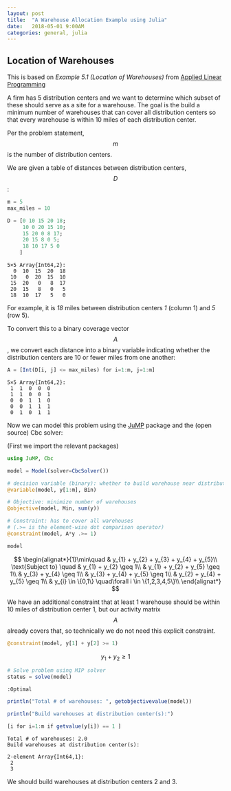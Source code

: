 ```yaml
---
layout: post
title:  "A Warehouse Allocation Example using Julia"
date:   2018-05-01 9:00AM
categories: general, julia
---
```


## Location of Warehouses
This is based on _Example 5.1 (Location of Warehouses)_ from [Applied Linear Programming](https://www.wiley.com/en-us/Applied+Integer+Programming%3A+Modeling+and+Solution-p-9780470373064)

A firm has 5 distribution centers and we want to determine which subset of these should serve as a site for a warehouse. The goal is the build a minimum number of warehouses that can cover all distribution centers so that every warehouse is within 10 miles of each distribution center.

Per the problem statement, $$m$$ is the number of distribution centers.

We are given a table of distances between distribution centers, $$D$$:

```julia
m = 5
max_miles = 10

D = [0 10 15 20 18;
     10 0 20 15 10;
     15 20 0 8 17;
     20 15 8 0 5;
     18 10 17 5 0
    ]
```




    5×5 Array{Int64,2}:
      0  10  15  20  18
     10   0  20  15  10
     15  20   0   8  17
     20  15   8   0   5
     18  10  17   5   0



For example, it is *18* miles between distribution centers *1* (column 1) and *5* (row 5).

To convert this to a binary coverage vector $$A$$, we convert each distance into a binary variable indicating whether the distribution centers are 10 or fewer miles from one another:


```julia
A = [Int(D[i, j] <= max_miles) for i=1:m, j=1:m]
```




    5×5 Array{Int64,2}:
     1  1  0  0  0
     1  1  0  0  1
     0  0  1  1  0
     0  0  1  1  1
     0  1  0  1  1



Now we can model this problem using the [JuMP](https://www.juliaopt.org/) package and the (open source) Cbc solver:

(First we import the relevant packages)
```julia
using JuMP, Cbc
```


```julia
model = Model(solver=CbcSolver())

# decision variable (binary): whether to build warehouse near distribution center i
@variable(model, y[1:m], Bin)

# Objective: minimize number of warehouses
@objective(model, Min, sum(y))

# Constraint: has to cover all warehouses
# (.>= is the element-wise dot comparison operator)
@constraint(model, A*y .>= 1)

model
```




$$ \begin{alignat*}{1}\min\quad & y_{1} + y_{2} + y_{3} + y_{4} + y_{5}\\
\text{Subject to} \quad & y_{1} + y_{2} \geq 1\\
 & y_{1} + y_{2} + y_{5} \geq 1\\
 & y_{3} + y_{4} \geq 1\\
 & y_{3} + y_{4} + y_{5} \geq 1\\
 & y_{2} + y_{4} + y_{5} \geq 1\\
 & y_{i} \in \{0,1\} \quad\forall i \in \{1,2,3,4,5\}\\
\end{alignat*}
 $$



We have an additional constraint that at least 1 warehouse should be within 10 miles of distribution center 1, but our activity matrix $$A$$ already covers that, so technically we do not need this explicit constraint.


```julia
@constraint(model, y[1] + y[2] >= 1)
```




$$ y_{1} + y_{2} \geq 1 $$




```julia
# Solve problem using MIP solver
status = solve(model)
```




    :Optimal




```julia
println("Total # of warehouses: ", getobjectivevalue(model))

println("Build warehouses at distribution center(s):")

[i for i=1:m if getvalue(y[i]) == 1 ]
```

    Total # of warehouses: 2.0
    Build warehouses at distribution center(s):

    2-element Array{Int64,1}:
     2
     3

We should build warehouses at distribution centers 2 and 3.
